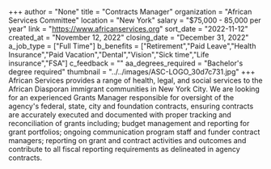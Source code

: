 +++
author = "None"
title = "Contracts Manager"
organization = "African Services Committee"
location = "New York"
salary = "$75,000 - 85,000 per year"
link = "https://www.africanservices.org"
sort_date = "2022-11-12"
created_at = "November 12, 2022"
closing_date = "December 31, 2022"
a_job_type = ["Full Time"]
b_benefits = ["Retirement","Paid Leave","Health Insurance","Paid Vacation","Dental","Vision","Sick time","Life insurance","FSA"]
c_feedback = ""
aa_degrees_required = "Bachelor's degree required"
thumbnail = "../../images/ASC-LOGO_30d7c731.jpg"
+++
African Services provides a range of health, legal, and social services to the African Diasporan immigrant communities in New York City. 
We are looking for an experienced Grants Manager responsible for oversight of the agency's federal, state, city and foundation contracts, ensuring contracts are accurately executed and documented with proper tracking and reconciliation of grants including; budget management and reporting for grant portfolios; ongoing communication program staff and funder contract managers; reporting on grant and contract activities and outcomes and contribute to all fiscal reporting requirements as delineated in agency contracts.



